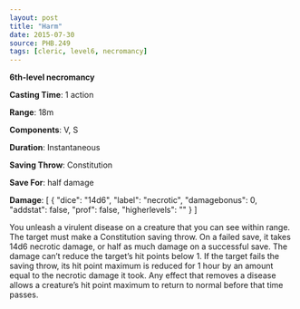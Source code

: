 ```yaml
---
layout: post
title: "Harm"
date: 2015-07-30
source: PHB.249
tags: [cleric, level6, necromancy]
---
```


**6th-level necromancy**

**Casting Time**: 1 action

**Range**: 18m

**Components**: V, S

**Duration**: Instantaneous

**Saving Throw**: Constitution

**Save For**: half damage

**Damage**: [ { "dice": "14d6", "label": "necrotic", "damagebonus": 0, "addstat": false, "prof": false, "higherlevels": "" } ]

You unleash a virulent disease on a creature that you can see within range. The target must make a Constitution saving throw. On a failed save, it takes 14d6 necrotic damage, or half as much damage on a successful save. The damage can’t reduce the target’s hit points below 1. If the target fails the saving throw, its hit point maximum is reduced for 1 hour by an amount equal to the necrotic damage it took. Any effect that removes a disease allows a creature’s hit point maximum to return to normal before that time passes.
